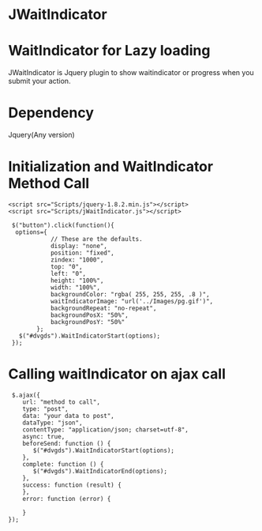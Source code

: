 JWaitIndicator
==============

WaitIndicator for Lazy loading
===============================

JWaitIndicator is Jquery plugin to show waitindicator or progress when you submit your action.

Dependency
===============================
Jquery(Any version)

 
Initialization and WaitIndicator Method Call
===============================
`<script src="Scripts/jquery-1.8.2.min.js"></script>`<br>
`<script src="Scripts/jWaitIndicator.js"></script>`
```
 $("button").click(function(){
  options={
            // These are the defaults.
            display: "none",
            position: "fixed",
            zindex: "1000",
            top: "0",
            left: "0",
            height: "100%",
            width: "100%",
            backgroundColor: "rgba( 255, 255, 255, .8 )",
            waitIndicatorImage: "url('../Images/pg.gif')",
            backgroundRepeat: "no-repeat",
            backgroundPosX: "50%",
            backgroundPosY: "50%"
        };
   $("#dvgds").WaitIndicatorStart(options);
 });
 ```
 
Calling waitIndicator on ajax call
===============================
```
 $.ajax({
    url: "method to call",
    type: "post",
    data: "your data to post",
    dataType: "json",
    contentType: "application/json; charset=utf-8",
    async: true,
    beforeSend: function () {
       $("#dvgds").WaitIndicatorStart(options);
    },
    complete: function () {
       $("#dvgds").WaitIndicatorEnd(options);
    },
    success: function (result) {
    },
    error: function (error) {

    }
});
```

